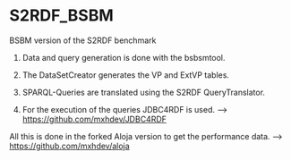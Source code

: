 # S2RDF_BSBM
BSBM version of the S2RDF benchmark

1. Data and query generation is done with the bsbsmtool.

2. The DataSetCreator generates the VP and ExtVP tables.

3. SPARQL-Queries are translated using the S2RDF QueryTranslator.

4. For the execution of the queries JDBC4RDF is used. --> https://github.com/mxhdev/JDBC4RDF

All this is done in the forked Aloja version to get the performance data. --> https://github.com/mxhdev/aloja